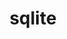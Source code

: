 ---
title: "sqlite"
layout: cache
categories: [package, develop]
meta: {"versions": ["3.38.5", "3.39.2", "3.40.0", "3.40.1", "3.42.0"], "compilers": ["gcc@=11.1.0", "gcc@=11.3.0", "gcc@=12.1.0", "gcc@=7.3.1", "gcc@=7.5.0", "gcc@=8.4.0", "oneapi@=2023.2.0"], "oss": ["amzn2", "ubuntu18.04", "ubuntu20.04", "ubuntu22.04"], "platforms": ["linux"], "targets": ["aarch64", "ivybridge", "neoverse_n1", "x86_64", "x86_64_v3"], "stacks": ["aws-ahug-aarch64", "e4s-oneapi", "root"], "num_specs": 18, "num_specs_by_stack": {"root": 18, "aws-ahug-aarch64": 2, "e4s-oneapi": 1}}
spec_details: [{"hash": "rsusu6owvjltk3m3wqkju5ucucofxnex", "compiler": "gcc@=7.3.1", "versions": ["3.40.1"], "os": "amzn2", "platform": "linux", "target": "aarch64", "variants": ["build_system=autotools", "+column_metadata", "+dynamic_extensions", "+fts", "~functions", "+rtree"], "stacks": ["root", "aws-ahug-aarch64"], "size": "-", "tarball": "https://binaries.spack.io/develop/build_cache/linux-amzn2-aarch64/gcc-7.3.1/sqlite-3.40.1/linux-amzn2-aarch64-gcc-7.3.1-sqlite-3.40.1-rsusu6owvjltk3m3wqkju5ucucofxnex.spack"}, {"hash": "s3dfwt7q3uuf7vicvvbxuz4jjjflumme", "compiler": "gcc@=7.3.1", "versions": ["3.40.0"], "os": "amzn2", "platform": "linux", "target": "ivybridge", "variants": ["build_system=autotools", "+column_metadata", "+dynamic_extensions", "+fts", "~functions", "+rtree"], "stacks": ["root"], "size": "-", "tarball": "https://binaries.spack.io/develop/build_cache/linux-amzn2-ivybridge/gcc-7.3.1/sqlite-3.40.0/linux-amzn2-ivybridge-gcc-7.3.1-sqlite-3.40.0-s3dfwt7q3uuf7vicvvbxuz4jjjflumme.spack"}, {"hash": "z5fqc7av3pfkxmb67lmjsi4xf4lc6b4c", "compiler": "gcc@=7.3.1", "versions": ["3.40.0"], "os": "amzn2", "platform": "linux", "target": "ivybridge", "variants": ["build_system=autotools", "+column_metadata", "+dynamic_extensions", "+fts", "~functions", "+rtree"], "stacks": ["root"], "size": "-", "tarball": "https://binaries.spack.io/develop/build_cache/linux-amzn2-ivybridge/gcc-7.3.1/sqlite-3.40.0/linux-amzn2-ivybridge-gcc-7.3.1-sqlite-3.40.0-z5fqc7av3pfkxmb67lmjsi4xf4lc6b4c.spack"}, {"hash": "3xcnprmvkp34acfy4alpgprzmyarxkpy", "compiler": "gcc@=7.3.1", "versions": ["3.40.1"], "os": "amzn2", "platform": "linux", "target": "neoverse_n1", "variants": ["build_system=autotools", "+column_metadata", "+dynamic_extensions", "+fts", "~functions", "+rtree"], "stacks": ["root", "aws-ahug-aarch64"], "size": "-", "tarball": "https://binaries.spack.io/develop/build_cache/linux-amzn2-neoverse_n1/gcc-7.3.1/sqlite-3.40.1/linux-amzn2-neoverse_n1-gcc-7.3.1-sqlite-3.40.1-3xcnprmvkp34acfy4alpgprzmyarxkpy.spack"}, {"hash": "4txnrkhx3jnbuq4vionufbxxz2uw4akr", "compiler": "gcc@=7.5.0", "versions": ["3.39.2"], "os": "ubuntu18.04", "platform": "linux", "target": "x86_64", "variants": ["+column_metadata", "+dynamic_extensions", "+fts", "~functions", "+rtree"], "stacks": ["root"], "size": "-", "tarball": "https://binaries.spack.io/develop/build_cache/linux-ubuntu18.04-x86_64/gcc-7.5.0/sqlite-3.39.2/linux-ubuntu18.04-x86_64-gcc-7.5.0-sqlite-3.39.2-4txnrkhx3jnbuq4vionufbxxz2uw4akr.spack"}, {"hash": "vglmzyske4rdh6dcsryjtity4ptkjoce", "compiler": "gcc@=8.4.0", "versions": ["3.38.5"], "os": "ubuntu18.04", "platform": "linux", "target": "x86_64", "variants": ["+column_metadata", "+dynamic_extensions", "+fts", "~functions", "+rtree"], "stacks": ["root"], "size": "-", "tarball": "https://binaries.spack.io/develop/build_cache/linux-ubuntu18.04-x86_64/gcc-8.4.0/sqlite-3.38.5/linux-ubuntu18.04-x86_64-gcc-8.4.0-sqlite-3.38.5-vglmzyske4rdh6dcsryjtity4ptkjoce.spack"}, {"hash": "z5uuo4oiidpoovy6xevlp433quy4sixv", "compiler": "gcc@=8.4.0", "versions": ["3.38.5"], "os": "ubuntu18.04", "platform": "linux", "target": "x86_64", "variants": ["+column_metadata", "+dynamic_extensions", "+fts", "~functions", "+rtree"], "stacks": ["root"], "size": "-", "tarball": "https://binaries.spack.io/develop/build_cache/linux-ubuntu18.04-x86_64/gcc-8.4.0/sqlite-3.38.5/linux-ubuntu18.04-x86_64-gcc-8.4.0-sqlite-3.38.5-z5uuo4oiidpoovy6xevlp433quy4sixv.spack"}, {"hash": "c6u72n5qnmnoezknff5jbd3pqec6a32r", "compiler": "gcc@=8.4.0", "versions": ["3.39.2"], "os": "ubuntu18.04", "platform": "linux", "target": "x86_64", "variants": ["+column_metadata", "+dynamic_extensions", "+fts", "~functions", "+rtree"], "stacks": ["root"], "size": "-", "tarball": "https://binaries.spack.io/develop/build_cache/linux-ubuntu18.04-x86_64/gcc-8.4.0/sqlite-3.39.2/linux-ubuntu18.04-x86_64-gcc-8.4.0-sqlite-3.39.2-c6u72n5qnmnoezknff5jbd3pqec6a32r.spack"}, {"hash": "admis25bdz7vx6immr4py5gvhxrg5vmv", "compiler": "gcc@=8.4.0", "versions": ["3.39.2"], "os": "ubuntu18.04", "platform": "linux", "target": "x86_64", "variants": ["+column_metadata", "+dynamic_extensions", "+fts", "~functions", "+rtree"], "stacks": ["root"], "size": "-", "tarball": "https://binaries.spack.io/develop/build_cache/linux-ubuntu18.04-x86_64/gcc-8.4.0/sqlite-3.39.2/linux-ubuntu18.04-x86_64-gcc-8.4.0-sqlite-3.39.2-admis25bdz7vx6immr4py5gvhxrg5vmv.spack"}, {"hash": "zr36mouzgd4snwfpwqxuo7g4wzcskaka", "compiler": "gcc@=8.4.0", "versions": ["3.40.0"], "os": "ubuntu18.04", "platform": "linux", "target": "x86_64", "variants": ["build_system=autotools", "+column_metadata", "+dynamic_extensions", "+fts", "~functions", "+rtree"], "stacks": ["root"], "size": "-", "tarball": "https://binaries.spack.io/develop/build_cache/linux-ubuntu18.04-x86_64/gcc-8.4.0/sqlite-3.40.0/linux-ubuntu18.04-x86_64-gcc-8.4.0-sqlite-3.40.0-zr36mouzgd4snwfpwqxuo7g4wzcskaka.spack"}, {"hash": "fs4yqymm2w6ooyd3xqvrqkvxnnfgasy7", "compiler": "gcc@=8.4.0", "versions": ["3.38.5"], "os": "ubuntu18.04", "platform": "linux", "target": "x86_64", "variants": ["+column_metadata", "+dynamic_extensions", "+fts", "~functions", "+rtree"], "stacks": ["root"], "size": "-", "tarball": "https://binaries.spack.io/develop/build_cache/linux-ubuntu18.04-x86_64/gcc-8.4.0/sqlite-3.38.5/linux-ubuntu18.04-x86_64-gcc-8.4.0-sqlite-3.38.5-fs4yqymm2w6ooyd3xqvrqkvxnnfgasy7.spack"}, {"hash": "kwqyo4ujgvci4hjdsrdrht6k6iqsandk", "compiler": "gcc@=7.5.0", "versions": ["3.40.1"], "os": "ubuntu18.04", "platform": "linux", "target": "x86_64_v3", "variants": ["build_system=autotools", "+column_metadata", "+dynamic_extensions", "+fts", "~functions", "+rtree"], "stacks": ["root"], "size": "-", "tarball": "https://binaries.spack.io/develop/build_cache/linux-ubuntu18.04-x86_64_v3/gcc-7.5.0/sqlite-3.40.1/linux-ubuntu18.04-x86_64_v3-gcc-7.5.0-sqlite-3.40.1-kwqyo4ujgvci4hjdsrdrht6k6iqsandk.spack"}, {"hash": "264xmajzalud7rrqxazs2tc7gob7yirw", "compiler": "gcc@=8.4.0", "versions": ["3.40.1"], "os": "ubuntu18.04", "platform": "linux", "target": "x86_64_v3", "variants": ["build_system=autotools", "+column_metadata", "+dynamic_extensions", "+fts", "~functions", "+rtree"], "stacks": ["root"], "size": "-", "tarball": "https://binaries.spack.io/develop/build_cache/linux-ubuntu18.04-x86_64_v3/gcc-8.4.0/sqlite-3.40.1/linux-ubuntu18.04-x86_64_v3-gcc-8.4.0-sqlite-3.40.1-264xmajzalud7rrqxazs2tc7gob7yirw.spack"}, {"hash": "vuj2xctr6yvawvpg2fkorsy3jat2djgs", "compiler": "oneapi@=2023.2.0", "versions": ["3.42.0"], "os": "ubuntu20.04", "platform": "linux", "target": "x86_64", "variants": ["build_system=autotools", "+column_metadata", "+dynamic_extensions", "+fts", "~functions", "+rtree"], "stacks": ["e4s-oneapi", "root"], "size": "-", "tarball": "https://binaries.spack.io/develop/build_cache/linux-ubuntu20.04-x86_64/oneapi-2023.2.0/sqlite-3.42.0/linux-ubuntu20.04-x86_64-oneapi-2023.2.0-sqlite-3.42.0-vuj2xctr6yvawvpg2fkorsy3jat2djgs.spack"}, {"hash": "iuhvamjjiczwheme5wajro65he4pptcf", "compiler": "gcc@=11.1.0", "versions": ["3.40.1"], "os": "ubuntu20.04", "platform": "linux", "target": "x86_64_v3", "variants": ["build_system=autotools", "+column_metadata", "+dynamic_extensions", "+fts", "~functions", "+rtree"], "stacks": ["root"], "size": "-", "tarball": "https://binaries.spack.io/develop/build_cache/linux-ubuntu20.04-x86_64_v3/gcc-11.1.0/sqlite-3.40.1/linux-ubuntu20.04-x86_64_v3-gcc-11.1.0-sqlite-3.40.1-iuhvamjjiczwheme5wajro65he4pptcf.spack"}, {"hash": "wbdtld5rbkkrhnhmt4b4ns4k3aphd3bz", "compiler": "gcc@=11.3.0", "versions": ["3.40.1"], "os": "ubuntu22.04", "platform": "linux", "target": "x86_64_v3", "variants": ["build_system=autotools", "+column_metadata", "+dynamic_extensions", "+fts", "~functions", "+rtree"], "stacks": ["root"], "size": "-", "tarball": "https://binaries.spack.io/develop/build_cache/linux-ubuntu22.04-x86_64_v3/gcc-11.3.0/sqlite-3.40.1/linux-ubuntu22.04-x86_64_v3-gcc-11.3.0-sqlite-3.40.1-wbdtld5rbkkrhnhmt4b4ns4k3aphd3bz.spack"}, {"hash": "o4akv77zubpcs3zsrwhq4v23a2srycuc", "compiler": "gcc@=11.3.0", "versions": ["3.40.1"], "os": "ubuntu22.04", "platform": "linux", "target": "x86_64_v3", "variants": ["build_system=autotools", "+column_metadata", "+dynamic_extensions", "+fts", "~functions", "+rtree"], "stacks": ["root"], "size": "-", "tarball": "https://binaries.spack.io/develop/build_cache/linux-ubuntu22.04-x86_64_v3/gcc-11.3.0/sqlite-3.40.1/linux-ubuntu22.04-x86_64_v3-gcc-11.3.0-sqlite-3.40.1-o4akv77zubpcs3zsrwhq4v23a2srycuc.spack"}, {"hash": "uor544ixg6eh3jth6h2kihlzp3qu4tip", "compiler": "gcc@=12.1.0", "versions": ["3.40.1"], "os": "ubuntu22.04", "platform": "linux", "target": "x86_64_v3", "variants": ["build_system=autotools", "+column_metadata", "+dynamic_extensions", "+fts", "~functions", "+rtree"], "stacks": ["root"], "size": "-", "tarball": "https://binaries.spack.io/develop/build_cache/linux-ubuntu22.04-x86_64_v3/gcc-12.1.0/sqlite-3.40.1/linux-ubuntu22.04-x86_64_v3-gcc-12.1.0-sqlite-3.40.1-uor544ixg6eh3jth6h2kihlzp3qu4tip.spack"}]
---